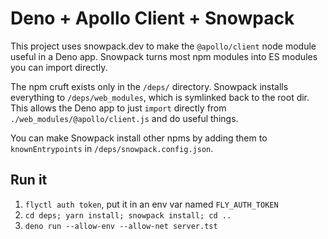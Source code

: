 # Deno + Apollo Client + Snowpack

This project uses snowpack.dev to make the `@apollo/client` node module useful in a Deno app. Snowpack turns most npm modules into ES modules you can import directly.

The npm cruft exists only in the `/deps/` directory. Snowpack installs everything to `/deps/web_modules`, which is symlinked back to the root dir. This allows the Deno app to just `import` directly from `./web_modules/@apollo/client.js` and do useful things.

You can make Snowpack install other npms by adding them to `knownEntrypoints` in `/deps/snowpack.config.json`.

## Run it

1. `flyctl auth token`, put it in an env var named `FLY_AUTH_TOKEN`
2. `cd deps; yarn install; snowpack install; cd ..`
3. `deno run --allow-env --allow-net server.tst`